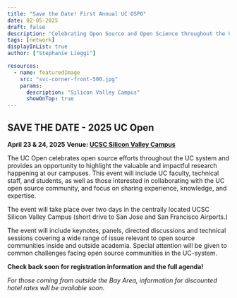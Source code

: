 ```yaml
---
title: "Save the Date! First Annual UC OSPO"
date: 02-05-2025
draft: false
description: "Celebrating Open Source and Open Science throughout the UC system"
tags: [network]
displayInList: true
author: ["Stephanie Lieggi"]

resources:
  - name: featuredImage
    src: "svc-corner-front-500.jpg"
    params:
      description: "Silicon Valley Campus"
      showOnTop: true
---
```


## SAVE THE DATE - 2025 UC Open

**April 23 & 24, 2025**
**Venue: [UCSC Silicon Valley Campus](https://siliconvalley.ucsc.edu/)**

The UC Open celebrates open source efforts throughout the UC system and provides an opportunity to highlight the valuable and impactful research happening at our campuses. This event will include UC faculty, technical staff, and students, as well as those interested in collaborating with the UC open source community, and focus on sharing experience, knowledge, and expertise.

The event will take place over two days in the centrally located UCSC Silicon Valley Campus (short drive to San Jose and San Francisco Airports.)

The event will include keynotes, panels, directed discussions and technical sessions covering a wide range of issue relevant to open source communities inside and outside academia. Special attention will be given to common challenges facing open source communities in the UC-system.

**Check back soon for registration information and the full agenda!**

*For those coming from outside the Bay Area, information for discounted hotel rates will be available soon.*
